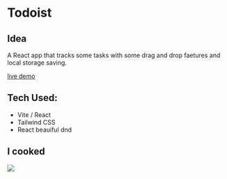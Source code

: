 # Todoist

## Idea
A React app that tracks some tasks with some drag and drop faetures and local storage saving.

[live demo]() 

## Tech Used:
- Vite / React
- Tailwind CSS
- React beauiful dnd

## I cooked

![](https://i.pinimg.com/736x/11/53/e5/1153e53282ef7f49050702d2bc435f20.jpg)

